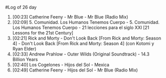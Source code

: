 #Log of 26 day

1. [00:23] Catherine Feeny - Mr Blue - Mr Blue (Radio Mix)
1. [02:09] 5. Comunidad. Los Humanos Tenemos Cuerpo - 5. Comunidad. Los Humanos Tenemos Cuerpo - 21 lecciones para el siglo XXI [21 Lessons for the 21st Century]
1. [02:21] Rick and Morty - Don't Look Back [From Rick and Morty: Season 4] - Don't Look Back [From Rick and Morty: Season 4] (con Kotomi y Ryan Elder)
1. [02:33] Andrew Prahlow - Outer Wilds (Original Soundtrack) - 14.3 Billion Years
1. [02:40] Los Cogelones - Hijos del Sol - Mexica
1. [02:49] Catherine Feeny - Hijos del Sol - Mr Blue (Radio Mix)
